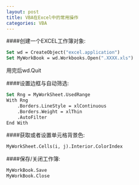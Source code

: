 ```yaml
---
layout: post
title: VBA在Excel中的常用操作
categories: VBA
---
```


####创建一个EXCEL工作簿对象:  

```vb
Set wd = CreateObject("excel.application")  
Set MyWorkBook = wd.Workbooks.Open(".XXXX.xls")  
```

用完后wd.Quit

####设置边框与自动筛选:  

```vb
Set Rng = MyWorkSheet.UsedRange  
With Rng  
    .Borders.LineStyle = xlContinuous  
    .Borders.Weight = xlThin  
    .AutoFilter  
End With  
```

####获取或者设置单元格背景色:  

```vb
MyWorkSheet.Cells(i, j).Interior.ColorIndex  
```
 
####保存/关闭工作簿:

```vb
MyWorkBook.Save  
MyWorkBook.Close  
```
